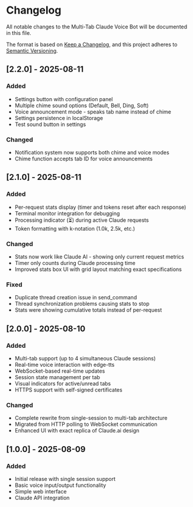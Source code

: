 # Changelog

All notable changes to the Multi-Tab Claude Voice Bot will be documented in this file.

The format is based on [Keep a Changelog](https://keepachangelog.com/en/1.0.0/),
and this project adheres to [Semantic Versioning](https://semver.org/spec/v2.0.0.html).

## [2.2.0] - 2025-08-11

### Added
- Settings button with configuration panel
- Multiple chime sound options (Default, Bell, Ding, Soft)
- Voice announcement mode - speaks tab name instead of chime
- Settings persistence in localStorage
- Test sound button in settings

### Changed
- Notification system now supports both chime and voice modes
- Chime function accepts tab ID for voice announcements

## [2.1.0] - 2025-08-11

### Added
- Per-request stats display (timer and tokens reset after each response)
- Terminal monitor integration for debugging
- Processing indicator (⏳) during active Claude requests
- Token formatting with k-notation (1.0k, 2.5k, etc.)

### Changed
- Stats now work like Claude AI - showing only current request metrics
- Timer only counts during Claude processing time
- Improved stats box UI with grid layout matching exact specifications

### Fixed
- Duplicate thread creation issue in send_command
- Thread synchronization problems causing stats to stop
- Stats were showing cumulative totals instead of per-request

## [2.0.0] - 2025-08-10

### Added
- Multi-tab support (up to 4 simultaneous Claude sessions)
- Real-time voice interaction with edge-tts
- WebSocket-based real-time updates
- Session state management per tab
- Visual indicators for active/unread tabs
- HTTPS support with self-signed certificates

### Changed
- Complete rewrite from single-session to multi-tab architecture
- Migrated from HTTP polling to WebSocket communication
- Enhanced UI with exact replica of Claude.ai design

## [1.0.0] - 2025-08-09

### Added
- Initial release with single session support
- Basic voice input/output functionality
- Simple web interface
- Claude API integration